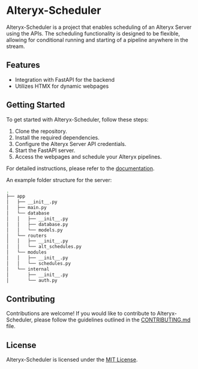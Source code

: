 # Alteryx-Scheduler

Alteryx-Scheduler is a project that enables scheduling of an Alteryx Server using the APIs. The scheduling functionality is designed to be flexible, allowing for conditional running and starting of a pipeline anywhere in the stream.

## Features

- Integration with FastAPI for the backend
- Utilizes HTMX for dynamic webpages

## Getting Started

To get started with Alteryx-Scheduler, follow these steps:

1. Clone the repository.
2. Install the required dependencies.
3. Configure the Alteryx Server API credentials.
4. Start the FastAPI server.
5. Access the webpages and schedule your Alteryx pipelines.

For detailed instructions, please refer to the [documentation](/docs).

An example folder structure for the server:

```bash
.
├── app
│   ├── __init__.py
│   ├── main.py
│   └── database
│   │   ├── __init__.py
│   │   ├── database.py
│   │   └── models.py
│   └── routers
│   │   ├── __init__.py
│   │   └── alt_schedules.py
│   └── modules
│   │   ├── __init__.py
│   │   └── schedules.py
│   └── internal
│       ├── __init__.py
│       └── auth.py
```

## Contributing

Contributions are welcome! If you would like to contribute to Alteryx-Scheduler, please follow the guidelines outlined in the [CONTRIBUTING.md](/CONTRIBUTING.md) file.

## License

Alteryx-Scheduler is licensed under the [MIT License](/LICENSE).


